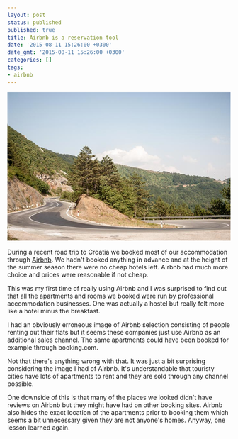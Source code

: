 ```yaml
---
layout: post
status: published
published: true
title: Airbnb is a reservation tool
date: '2015-08-11 15:26:00 +0300'
date_gmt: '2015-08-11 15:26:00 +0300'
categories: [] 
tags:
- airbnb
---
```

<picture>
  <img
    src="/images/2015/croatia-1.jpg"
    srcset="/images/2015/croatia-1.5.jpg 1.5x,
            /images/2015/croatia.jpg 2x"
    alt="Road in Croatia"
    width="686"
  />
</picture>

During a recent road trip to Croatia we booked most of our accommodation
through [Airbnb](https://www.airbnb.com/). We hadn't booked anything in
advance and at the height of the summer season there were no cheap hotels left.
Airbnb had much more choice and prices were reasonable if not cheap.

This was my first time of really using Airbnb and I was surprised to find out
that all the apartments and rooms we booked were run by professional
accommodation businesses. One was actually a hostel but really felt more like
a hotel minus the breakfast.

I had an obviously erroneous image of Airbnb selection consisting of people
renting out their flats but it seems these companies just use Airbnb as an
additional sales channel. The same apartments could have been booked for
example through booking.com.

Not that there's anything wrong with that. It was just a bit surprising
considering the image I had of Airbnb. It's understandable that touristy cities
have lots of apartments to rent and they are sold through any channel possible.

One downside of this is that many of the places we looked didn't have reviews
on Airbnb but they might have had on other booking sites. Airbnb also hides the
exact location of the apartments prior to booking them which seems a bit
unnecessary given they are not anyone's homes. Anyway, one lesson learned
again.